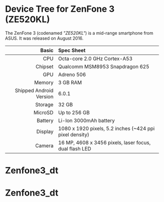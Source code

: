 Device Tree for ZenFone 3 (ZE520KL)
===========================================

The ZenFone 3 (codenamed _"ZE520KL"_) is a mid-range smartphone from ASUS.
It was released on August 2016.

Basic   | Spec Sheet
-------:|:-------------------------
CPU     | Octa-core 2.0 GHz Cortex-A53
Chipset | Qualcomm MSM8953 Snapdragon 625
GPU     | Adreno 506
Memory  | 3 GB RAM
Shipped Android Version | 6.0.1
Storage | 32 GB
MicroSD | Up to 256 GB
Battery | Li-Ion 3000mAh battery
Display | 1080 x 1920 pixels, 5.2 inches (~424 ppi pixel density)
Camera  | 16 MP, 4608 x 3456 pixels, laser focus, dual flash LED
# Zenfone3_dt
# Zenfone3_dt
